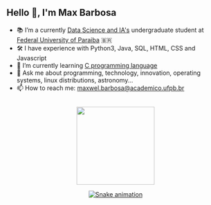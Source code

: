 ## Hello 👋, I'm Max Barbosa

- 📚 I’m a currently [Data Science and IA's](https://sigaa.ufpb.br/sigaa/public/curso/portal.jsf?id=14289031&lc=pt_BR) undergraduate student at [Federal University of Paraiba](https://www.ufpb.br) 🇧🇷
- 🛠️ I have experience with Python3, Java, SQL, HTML, CSS and Javascript
- 🔭 I’m currently learning [C programming language](https://docs.microsoft.com/en-us/cpp/c-language/c-language-reference?view=msvc-170)
- 💬 Ask me about programming, technology, innovation, operating systems, linux distributions, astronomy...
- 📫 How to reach me: [maxwel.barbosa@academico.ufpb.br](mailto:maxwel.barbosa@academico.ufpb.br)

##

<div align="center">
  <a href="https://github.com/maxbarbosa">
  <img height="180em" src="https://github-readme-stats.vercel.app/api?username=maxbarbosa&show_icons=true&theme=dracula&include_all_commits=true&count_private=true"/>
    
   ![Snake animation](https://github.com/maxbarbosa/maxbarbosa/blob/output/github-contribution-grid-snake.svg)
</div>
